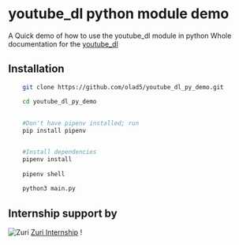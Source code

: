 # youtube_dl python module demo



A Quick demo of how to use the youtube_dl module in python
Whole documentation for the [youtube_dl ](https://github.com/ytdl-org/youtube-dl#options)


## Installation


```bash
    git clone https://github.com/olad5/youtube_dl_py_demo.git

    cd youtube_dl_py_demo
    
    
    #Don't have pipenv installed; run
    pip install pipenv


    #Install dependencies
    pipenv install
    
    pipenv shell
    
    python3 main.py

```


## Internship support by  
![Zuri](zuri.jpeg)
[Zuri Internship](https://internship.zuri.team/)
!
